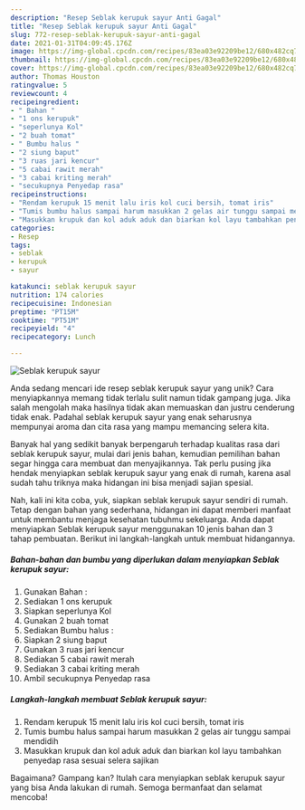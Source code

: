 ```yaml
---
description: "Resep Seblak kerupuk sayur Anti Gagal"
title: "Resep Seblak kerupuk sayur Anti Gagal"
slug: 772-resep-seblak-kerupuk-sayur-anti-gagal
date: 2021-01-31T04:09:45.176Z
image: https://img-global.cpcdn.com/recipes/83ea03e92209be12/680x482cq70/seblak-kerupuk-sayur-foto-resep-utama.jpg
thumbnail: https://img-global.cpcdn.com/recipes/83ea03e92209be12/680x482cq70/seblak-kerupuk-sayur-foto-resep-utama.jpg
cover: https://img-global.cpcdn.com/recipes/83ea03e92209be12/680x482cq70/seblak-kerupuk-sayur-foto-resep-utama.jpg
author: Thomas Houston
ratingvalue: 5
reviewcount: 4
recipeingredient:
- " Bahan "
- "1 ons kerupuk"
- "seperlunya Kol"
- "2 buah tomat"
- " Bumbu halus "
- "2 siung baput"
- "3 ruas jari kencur"
- "5 cabai rawit merah"
- "3 cabai kriting merah"
- "secukupnya Penyedap rasa"
recipeinstructions:
- "Rendam kerupuk 15 menit lalu iris kol cuci bersih, tomat iris"
- "Tumis bumbu halus sampai harum masukkan 2 gelas air tunggu sampai mendidih"
- "Masukkan krupuk dan kol aduk aduk dan biarkan kol layu tambahkan penyedap rasa sesuai selera sajikan"
categories:
- Resep
tags:
- seblak
- kerupuk
- sayur

katakunci: seblak kerupuk sayur 
nutrition: 174 calories
recipecuisine: Indonesian
preptime: "PT15M"
cooktime: "PT51M"
recipeyield: "4"
recipecategory: Lunch

---
```



![Seblak kerupuk sayur](https://img-global.cpcdn.com/recipes/83ea03e92209be12/680x482cq70/seblak-kerupuk-sayur-foto-resep-utama.jpg)

Anda sedang mencari ide resep seblak kerupuk sayur yang unik? Cara menyiapkannya memang tidak terlalu sulit namun tidak gampang juga. Jika salah mengolah maka hasilnya tidak akan memuaskan dan justru cenderung tidak enak. Padahal seblak kerupuk sayur yang enak seharusnya mempunyai aroma dan cita rasa yang mampu memancing selera kita.



Banyak hal yang sedikit banyak berpengaruh terhadap kualitas rasa dari seblak kerupuk sayur, mulai dari jenis bahan, kemudian pemilihan bahan segar hingga cara membuat dan menyajikannya. Tak perlu pusing jika hendak menyiapkan seblak kerupuk sayur yang enak di rumah, karena asal sudah tahu triknya maka hidangan ini bisa menjadi sajian spesial.


Nah, kali ini kita coba, yuk, siapkan seblak kerupuk sayur sendiri di rumah. Tetap dengan bahan yang sederhana, hidangan ini dapat memberi manfaat untuk membantu menjaga kesehatan tubuhmu sekeluarga. Anda dapat menyiapkan Seblak kerupuk sayur menggunakan 10 jenis bahan dan 3 tahap pembuatan. Berikut ini langkah-langkah untuk membuat hidangannya.

<!--inarticleads1-->

##### Bahan-bahan dan bumbu yang diperlukan dalam menyiapkan Seblak kerupuk sayur:

1. Gunakan  Bahan :
1. Sediakan 1 ons kerupuk
1. Siapkan seperlunya Kol
1. Gunakan 2 buah tomat
1. Sediakan  Bumbu halus :
1. Siapkan 2 siung baput
1. Gunakan 3 ruas jari kencur
1. Sediakan 5 cabai rawit merah
1. Sediakan 3 cabai kriting merah
1. Ambil secukupnya Penyedap rasa




<!--inarticleads2-->

##### Langkah-langkah membuat Seblak kerupuk sayur:

1. Rendam kerupuk 15 menit lalu iris kol cuci bersih, tomat iris
1. Tumis bumbu halus sampai harum masukkan 2 gelas air tunggu sampai mendidih
1. Masukkan krupuk dan kol aduk aduk dan biarkan kol layu tambahkan penyedap rasa sesuai selera sajikan




Bagaimana? Gampang kan? Itulah cara menyiapkan seblak kerupuk sayur yang bisa Anda lakukan di rumah. Semoga bermanfaat dan selamat mencoba!
